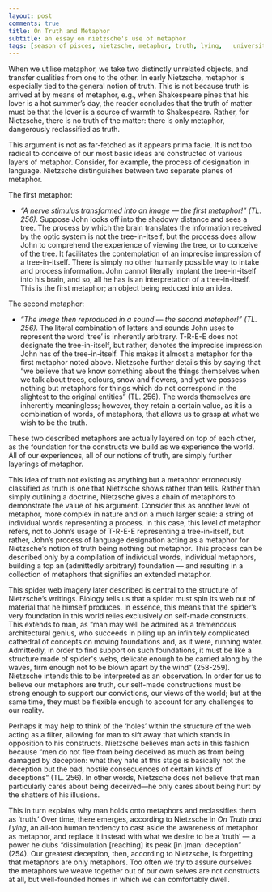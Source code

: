 ```yaml
---
layout: post
comments: true
title: On Truth and Metaphor
subtitle: an essay on nietzsche's use of metaphor
tags: [season of pisces, nietzsche, metaphor, truth, lying,   university writing] 
---
```


When we utilise metaphor, we take two distinctly unrelated objects, and transfer qualities from one to the other. In early Nietzsche, metaphor is especially tied to the general notion of truth. This is not because truth is arrived at by means of metaphor, e.g., when Shakespeare pines that his lover is a hot summer’s day, the reader concludes that the truth of matter must be that the lover is a source of warmth to Shakespeare. Rather, for Nietzsche, there is no truth of the matter:  there is only metaphor, dangerously reclassified as truth.  

This argument is not as far-fetched as it appears prima facie. It is not too radical to conceive of our most basic ideas are constructed of various layers of metaphor. Consider, for example, the process of designation in language. Nietzsche distinguishes between two separate planes of metaphor.    

The first metaphor:   
 - *“A nerve stimulus transformed into an image — the first metaphor!” (TL. 256).* 
Suppose John looks off into the shadowy distance and sees a tree. The process by which the brain translates the information received by the optic system is not the tree-in-itself, but the process does allow John to comprehend the experience of viewing the tree, or to conceive of the tree. It facilitates the contemplation of an imprecise impression of a tree-in-itself. There is simply no other humanly possible way to intake and process information. John cannot literally implant the tree-in-itself into his brain, and so, all he has is an interpretation of a tree-in-itself. This is the first metaphor; an object being reduced into an idea.   

The second metaphor:  
 - *“The image then reproduced in a sound — the second metaphor!” (TL. 256).* 
The literal combination of letters and sounds John uses to represent the word ‘tree’ is inherently arbitrary. T-R-E-E does not designate the tree-in-itself, but rather, denotes the imprecise impression John has of the tree-in-itself. This makes it almost a metaphor for the first metaphor noted above. Nietzsche further details this by saying that “we believe that we know something about the things themselves when we talk about trees, colours, snow and flowers, and yet we possess nothing but metaphors for things which do not correspond in the slightest to the original entities” (TL. 256). The words themselves are inherently meaningless; however, they retain a certain value, as it is a combination of words, of metaphors, that allows us to grasp at what we wish to be the truth.   

These two described metaphors are actually layered on top of each other, as the foundation for the constructs we build as we experience the world. All of our experiences, all of our notions of truth, are simply further layerings of metaphor.  

This idea of truth not existing as anything but a metaphor erroneously classified as truth is one that Nietzsche shows rather than tells. Rather than simply outlining a doctrine, Nietzsche gives a chain of metaphors to demonstrate the value of his argument. Consider this as another level of metaphor, more complex in nature and on a much larger scale: a string of individual words representing a process. In this case, this level of metaphor refers, not to John’s usage of T-R-E-E representing a tree-in-itself, but rather, John’s process of language designation acting as a metaphor for Nietzsche’s notion of truth being nothing but metaphor. This process can be described only by a compilation of individual words, individual metaphors, building a
top an (admittedly arbitrary) foundation — and resulting in a collection of metaphors that signifies an extended metaphor.   

This spider web imagery later described is central to the structure of Nietzsche’s writings. Biology tells us that a spider must spin its web out of material that he himself produces. In essence, this means that the spider’s very foundation in this world relies exclusively on self-made constructs.  This extends to man, as “man may well be admired as a tremendous architectural genius, who succeeds in piling up an infinitely complicated cathedral of concepts on moving foundations and, as it were, running water. Admittedly, in order to find support on such foundations, it must be like a structure made of spider's webs, delicate enough to be carried along by the waves, firm enough not to be blown apart by the wind” (258-259). Nietzsche intends this to be interpreted as an observation. In order for us to believe our metaphors are truth, our self-made constructions must be strong enough to support our convictions, our views of the world; but at the same time, they must be flexible enough to account for any challenges to our reality.   

Perhaps it may help to think of the ‘holes’ within the structure of the web acting as a filter, allowing for man to sift away that which stands in opposition to his constructs. Nietzsche believes man acts in this fashion because “men do not flee from being deceived as much as from being damaged by deception: what they hate at this stage is basically not the deception but the bad, hostile consequences of certain kinds of deceptions” (TL. 256). In other words, Nietzsche does not believe that man particularly cares about being deceived—he only cares about being hurt by the shatters of his illusions.   

This in turn explains why man holds onto metaphors and reclassifies them as ‘truth.’ Over time, there emerges, according to Nietzsche in *On Truth and Lying*, an all-too human tendency to cast aside the awareness of metaphor as metaphor, and replace it instead with what we desire to be a ‘truth’ — a power he dubs “dissimulation [reaching] its peak [in ]man: deception” (254).  Our greatest deception, then, according to Nietzsche, is forgetting that metaphors are only metaphors. Too often we try to assure ourselves the metaphors we weave together out of our own selves are not constructs at all, but well-founded homes in which we can comfortably dwell.  
